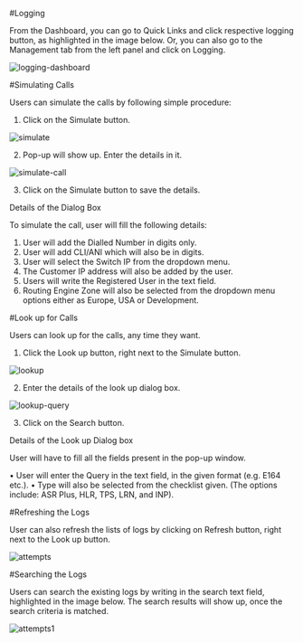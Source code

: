 #Logging

From the Dashboard, you can go to Quick Links and click respective logging button, as highlighted in the image below. Or, you can also go to the Management tab from the left panel and click on Logging.

<img src="https://raw.githubusercontent.com/digipigeon/connexcs-user-docs/master/img/logging-dashboard.png" alt="logging-dashboard"/>
 
#Simulating Calls

Users can simulate the calls by following simple procedure:

1.	Click on the Simulate button.

<img src="https://raw.githubusercontent.com/digipigeon/connexcs-user-docs/master/img/simulate.png" alt="simulate"/>

2.	Pop-up will show up. Enter the details in it.

<img src="https://raw.githubusercontent.com/digipigeon/connexcs-user-docs/master/img/simulate-call.png" alt="simulate-call"/>

3.	Click on the Simulate button to save the details.

Details of the Dialog Box

To simulate the call, user will fill the following details:

1. User will add the Dialled Number in digits only.
2. User will add CLI/ANI which will also be in digits.
3. User will select the Switch IP from the dropdown menu.
4. The Customer IP address will also be added by the user.
5. Users will write the Registered User in the text field.
6. Routing Engine Zone will also be selected from the dropdown menu options either as Europe, USA or Development.

#Look up for Calls

Users can look up for the calls, any time they want. 

1.	Click the Look up button, right next to the Simulate button. 

<img src="https://raw.githubusercontent.com/digipigeon/connexcs-user-docs/master/img/lookup.png" alt="lookup"/>

2.	Enter the details of the look up dialog box.

<img src="https://raw.githubusercontent.com/digipigeon/connexcs-user-docs/master/img/lookup-query.png" alt="lookup-query"/>

3.	Click on the Search button.

Details of the Look up Dialog box 

User will have to fill all the fields present in the pop-up window.

•	User will enter the Query in the text field, in the given format (e.g. E164 etc.).
•	Type will also be selected from the checklist given. (The options include: ASR Plus, HLR, TPS, LRN, and INP).

#Refreshing the Logs

User can also refresh the lists of logs by clicking on Refresh button, right next to the Look up button. 

<img src="https://raw.githubusercontent.com/digipigeon/connexcs-user-docs/master/img/attempts.png" alt="attempts"/>
 
#Searching the Logs

Users can search the existing logs by writing in the search text field, highlighted in the image below. The search results will show up, once the search criteria is matched.
 
<img src="https://raw.githubusercontent.com/digipigeon/connexcs-user-docs/master/img/attempts1.png" alt="attempts1"/>
